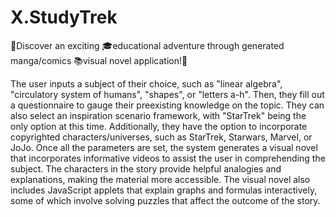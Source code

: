 # X.StudyTrek
🌟Discover an exciting 🎓educational adventure through generated manga/comics 📚visual novel application!🎉


The user inputs a subject of their choice, such as "linear algebra", "circulatory system of humans", "shapes", or "letters a-h". Then, they fill out a questionnaire to gauge their preexisting knowledge on the topic. They can also select an inspiration scenario framework, with "StarTrek" being the only option at this time. Additionally, they have the option to incorporate copyrighted characters/universes, such as StarTrek, Starwars, Marvel, or JoJo. Once all the parameters are set, the system generates a visual novel that incorporates informative videos to assist the user in comprehending the subject. The characters in the story provide helpful analogies and explanations, making the material more accessible. The visual novel also includes JavaScript applets that explain graphs and formulas interactively, some of which involve solving puzzles that affect the outcome of the story.




